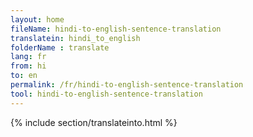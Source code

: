 ```yaml
---
layout: home
fileName: hindi-to-english-sentence-translation
translatein: hindi_to_english
folderName : translate
lang: fr
from: hi
to: en
permalink: /fr/hindi-to-english-sentence-translation
tool: hindi-to-english-sentence-translation
---
```

{% include section/translateinto.html %}